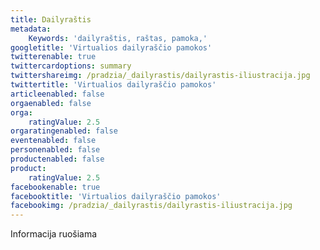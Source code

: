 ```yaml
---
title: Dailyraštis
metadata:
    Keywords: 'dailyraštis, raštas, pamoka,'
googletitle: 'Virtualios dailyraščio pamokos'
twitterenable: true
twittercardoptions: summary
twittershareimg: /pradzia/_dailyrastis/dailyrastis-iliustracija.jpg
twittertitle: 'Virtualios dailyraščio pamokos'
articleenabled: false
orgaenabled: false
orga:
    ratingValue: 2.5
orgaratingenabled: false
eventenabled: false
personenabled: false
productenabled: false
product:
    ratingValue: 2.5
facebookenable: true
facebooktitle: 'Virtualios dailyraščio pamokos'
facebookimg: /pradzia/_dailyrastis/dailyrastis-iliustracija.jpg
---
```


Informacija ruošiama